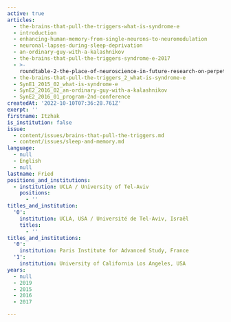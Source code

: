 ```yaml
---
active: true
articles:
  - the-brains-that-pull-the-triggers-what-is-syndrome-e
  - introduction
  - enhancing-human-memory-from-single-neurons-to-neuromodulation
  - neuronal-lapses-during-sleep-deprivation
  - an-ordinary-guy-with-a-kalashnikov
  - the-brains-that-pull-the-triggers-syndrome-e-2017
  - >-
    roundtable-2-the-place-of-neuroscience-in-future-research-on-perpetrators-of-extreme-violence
  - the-brains-that-pull-the-triggers_2_what-is-syndrome-e
  - SynE1_2015_02_what-is-syndrome-e
  - SynE2_2016_02_an-ordinary-guy-with-a-kalashnikov
  - SynE2_2016_01_program-2nd-conference
createdAt: '2022-10-10T07:36:28.761Z'
exerpt: ''
firstname: Itzhak
is_institution: false
issue:
  - content/issues/brains-that-pull-the-triggers.md
  - content/issues/sleep-and-memory.md
language:
  - null
  - English
  - null
lastname: Fried
positions_and_institutions:
  - institution: UCLA / University of Tel-Aviv
    positions:
      - ''
titles_and_institution:
  '0':
    institution: UCLA, USA / Université de Tel-Aviv, Israël
    titles:
      - ''
titles_and_institutions:
  '0':
    institution: Paris Institute for Advanced Study, France
  '1':
    institution: University of California Los Angeles, USA
years:
  - null
  - 2019
  - 2015
  - 2016
  - 2017

---
```

